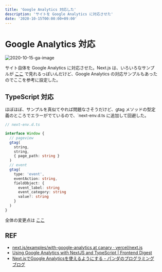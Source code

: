 ```yaml
---
title: 'Google Analytics 対応した'
description: 'サイトを Google Analytics に対応させた'
date: '2020-10-15T00:00:00+09:00'
---
```


# Google Analytics 対応

 <img src="/images/2020-10-15-ga.png" alt="2020-10-15-ga-image" />

サイト自体を Google Analytics に対応させた。Next.js は、いろいろなサンプルが [ここ](https://github.com/vercel/next.js/tree/canary/examples/) で見れるっぽいんだけど、Google Analytics の対応サンプルもあったのでここを参考に設定した。

## TypeScript 対応


ほぼほぼ、サンプルを真似てやれば問題なさそうだけど、gtag メソッドの型定義のところでエラーがでているので、`next-env.d.ts に追加して回避した。

```ts
// next-env.d.ts

interface Window {
  // pageview
  gtag(
    string,
    string,
    { page_path: string }
  )
  // event
  gtag(
    type: 'event',
    eventAction: string,
    fieldObject: {
      event_label: string
      event_category: string
      value?: string
    }
  )
}
```

全体の変更点は [ここ](https://github.com/7kaji/7kaji.page/pull/4)

## REF

- [next.js/examples/with-google-analytics at canary · vercel/next.js](https://github.com/vercel/next.js/tree/canary/examples/with-google-analytics)
- [Using Google Analytics with NextJS and TypeScript | Frontend Digest](https://medium.com/frontend-digest/using-nextjs-with-google-analytics-and-typescript-620ba2359dea)
- [Next.jsでGoogle Analyticsを使えるようにする - パンダのプログラミングブログ](https://panda-program.com/posts/nextjs-google-analytics/#typescript%E5%AF%BE%E5%BF%9C%E3%82%92%E3%81%99%E3%82%8B)
